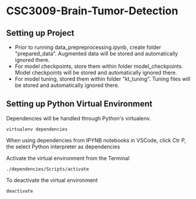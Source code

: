 # CSC3009-Brain-Tumor-Detection

## Setting up Project
- Prior to running data_prepreprocessing.ipynb, create folder "prepared_data". Augmented data will be stored and automatically ignored there. 
- For model checkpoints, store them within folder model_checkpoints. Model checkpoints will be stored and automatically ignored there. 
- For model tuning, stored them within folder "kt_tuning". Tuning files will be stored and automatically ignored there. 

## Setting up Python Virtual Environment
Dependencies will be handled through Python's virtualenv. 
```
virtualenv dependencies
```
When using dependencies from IPYNB notebooks in VSCode, click Ctr P, the select Python interpreter as dependencies

Activate the virtual environment from the Terminal
```
./dependencies/Scripts/activate
```
To deactivate the virtual environment
```
deactivate
```